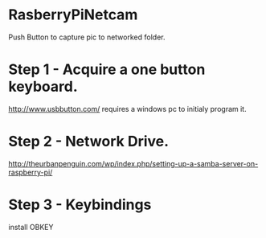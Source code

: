# RasberryPiNetcam
Push Button to capture pic to networked folder.

# Step 1 - Acquire a one button keyboard.
http://www.usbbutton.com/
requires a windows pc to initialy program it.

# Step 2 - Network Drive.
http://theurbanpenguin.com/wp/index.php/setting-up-a-samba-server-on-raspberry-pi/

# Step 3 - Keybindings

install OBKEY


